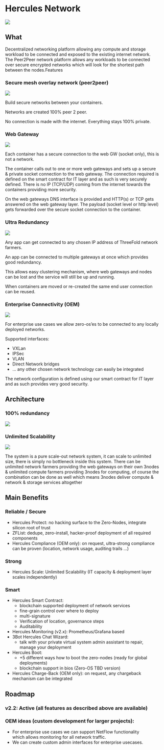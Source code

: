 # Hercules Network

![](./img/hercules2.png)

## What

Decentralized networking platform allowing any compute and storage workload to be connected and exposed to the existing internet network. The Peer2Peer network platform allows any workloads to be connected over secure encrypted networks which will look for the shortest path between the nodes.Features


### Secure mesh overlay network (peer2peer)

![](./img/image2.png)


Build secure networks between your containers.

Networks are created 100% peer 2 peer. 

No connection is made with the internet. Everything stays 100% private.


### Web Gateway

![](img/image3.png)


Each container has a secure connection to the web GW (socket only), this is not a network.

The container calls out to one or more web gateways and sets up a secure & private socket connection to the web gateway. The connection required is defined on the smart contract for IT layer and as such is very securely defined. There is no IP (TCP/UDP) coming from the internet towards the containers providing more security. 

On the web gateways DNS interface is provided and HTTP(s) or TCP gets answered on the web gateway layer. The payload (socket level or http level) gets forwarded over the secure socket connection to the container.


### Ultra Redundancy

![](img/image4.png)


Any app can get connected to any chosen IP address of ThreeFold network farmers.

An app can be connected to multiple gateways at once which provides good redundancy.

This allows easy clustering mechanism, where web gateways and nodes can be lost and the service will still be up and running.

When containers are moved or re-created the same end user connection can be reused.


### Enterprise Connectivity (OEM)

![](img/image5.png)


For enterprise use cases we allow zero-os’es to be connected to any locally deployed networks.


Supported interfaces:

*   VXLan
*   IPSec
*   VLAN
*   Direct Network bridges
*   … any other chosen network technology can easily be integrated

The network configuration is defined using our smart contract for IT layer and as such provides very good security.


## Architecture


### 100% redundancy

![](img/image6.png)


### Unlimited Scalability


![](img/hercules_scale_wg.png)


The system is a pure scale-out network system, it can scale to unlimited size, there is simply no bottleneck inside this system. There can be unlimited network farmers providing the web gateways on their own 3nodes & unlimited compute farmers providing 3nodes for computing, of course the combination can be done as well which means 3nodes deliver compute & network & storage services altogether


## Main Benefits

### Reliable / Secure

*   Hercules Protect: no hacking surface to the Zero-Nodes, integrate silicon root of trust
*   ZFList: dedupe, zero-install, hacker-proof deployment of all required components
*   Hercules Compliance (OEM only): on request, ultra-strong compliance can be proven (location, network usage, auditing trails …)

### Strong

*   Hercules Scale: Unlimited Scalability (IT capacity & deployment layer scales independently)

### Smart

*   Hercules Smart Contract: 
    *   blockchain supported deployment of network services
    *   fine-grain control over where to deploy
    *   multi-signature 
    *   Verification of location, governance steps 
    *   Auditability
*   Hercules Monitoring (v2.x): Prometheus/Grafana based
*   3Bot Hercules Chat Wizard: 
    *   talk with your private virtual system admin assistant to repair, manage your deployment
*   Hercules Boot: 
    *   +5 different ways how to boot the zero-nodes (ready for global deployments)
    *   blockchain support in bios (Zero-OS TBD version)
*   Hercules Charge-Back (OEM only): on request, any chargeback mechanism can be integrated


## Roadmap


### v2.2: Active (all features as described above are available)


### OEM ideas (custom development for larger projects):

*   For enterprise use cases we can support NetFlow functionality  \
which allows monitoring for all network traffic. 
*   We can create custom admin interfaces for enterprise usecases.